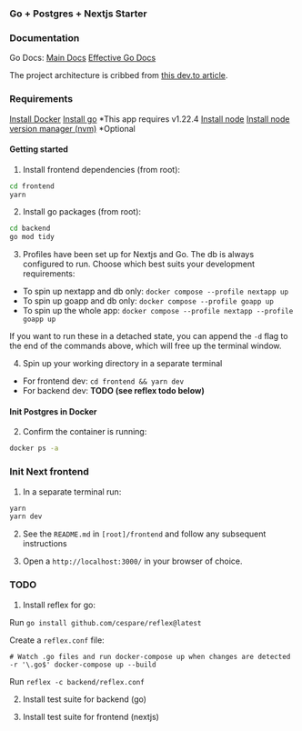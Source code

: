 ### Go + Postgres + Nextjs Starter

### Documentation


Go Docs:
[Main Docs](https://go.dev/doc/)
[Effective Go Docs](https://go.dev/doc/effective_go)

The project architecture is cribbed from [this dev.to article](https://dev.to/francescoxx/go-typescript-full-stack-web-app-with-nextjs-postgresql-and-docker-42ln).

### Requirements

[Install Docker](https://docs.docker.com/engine/install/)
[Install go](https://go.dev/doc/install) \*This app requires v1.22.4
[Install node](https://nodejs.org/en/download/prebuilt-installer/current)
[Install node version manager (nvm)](https://github.com/nvm-sh/nvm) *Optional

#### Getting started

1. Install frontend dependencies (from root):

```bash
cd frontend
yarn
```

2. Install go packages (from root):

```bash
cd backend
go mod tidy
```

3. Profiles have been set up for Nextjs and Go. The db is always configured to run. Choose which best suits your development requirements:

* To spin up nextapp and db only: `docker compose --profile nextapp up`
* To spin up goapp and db only: `docker compose --profile goapp up`
* To spin up the whole app: `docker compose --profile nextapp --profile goapp up`

If you want to run these in a detached state, you can append the `-d` flag to the end of the commands above, which will free up the terminal window.

4. Spin up your working directory in a separate terminal

* For frontend dev: `cd frontend && yarn dev`
* For backend dev: **TODO (see reflex todo below)**

#### Init Postgres in Docker


2. Confirm the container is running:

```bash
docker ps -a
```

### Init Next frontend

1. In a separate terminal run:

```bash
yarn
yarn dev
```

2. See the `README.md` in `[root]/frontend` and follow any subsequent instructions

3. Open a `http://localhost:3000/` in your browser of choice.


### TODO

1. Install reflex for go:

Run `go install github.com/cespare/reflex@latest`

Create a `reflex.conf` file:
```
# Watch .go files and run docker-compose up when changes are detected
-r '\.go$' docker-compose up --build
```

Run `reflex -c backend/reflex.conf`


2. Install test suite for backend (go)

3. Install test suite for frontend (nextjs)